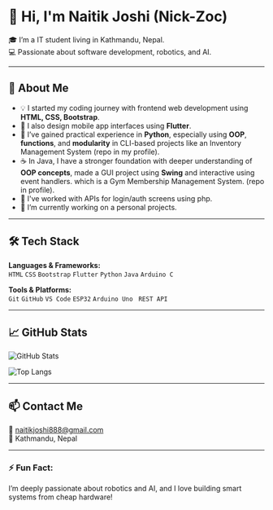 # 👋 Hi, I'm Naitik Joshi (Nick-Zoc)

🎓 I’m a IT student living in Kathmandu, Nepal.  
💻 Passionate about software development, robotics, and AI.

---

## 🚀 About Me

- 💡 I started my coding journey with frontend web development using **HTML, CSS, Bootstrap**.
- 📱 I also design mobile app interfaces using **Flutter**.
- 🐍 I’ve gained practical experience in **Python**, especially using **OOP**, **functions**, and **modularity** in CLI-based projects like an Inventory Management System (repo in my profile).
- ☕ In Java, I have a stronger foundation with deeper understanding of **OOP concepts**, made a GUI project using **Swing** and interactive using event handlers. which is a Gym Membership Management System. (repo in profile).
- 🔐 I've worked with APIs for login/auth screens using php.
- 🤖 I’m currently working on a personal projects.

---

## 🛠️ Tech Stack

**Languages & Frameworks:**  
`HTML` `CSS` `Bootstrap` `Flutter` `Python` `Java` `Arduino C`

**Tools & Platforms:**  
`Git` `GitHub` `VS Code` `ESP32` `Arduino Uno ` `REST API`

---

## 📈 GitHub Stats

![GitHub Stats](https://github-readme-stats.vercel.app/api?username=Nick-Zoc&show_icons=true&theme=dark&count_private=true)

![Top Langs](https://github-readme-stats.vercel.app/api/top-langs/?username=Nick-Zoc&layout=compact&theme=dark)

---

## 📫 Contact Me

📧 naitikjoshi888@gmail.com  
📍 Kathmandu, Nepal

---

### ⚡ Fun Fact:
I’m deeply passionate about robotics and AI, and I love building smart systems from cheap hardware!
